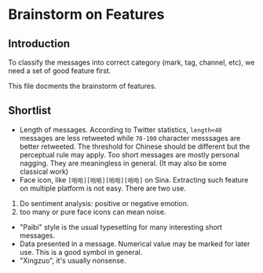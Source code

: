 # Brainstorm on Features

## Introduction

To classify the messages into correct category
(mark, tag, channel, etc), 
we need a set of good feature first. 

This file docments the brainstorm of features. 

## Shortlist

   * Length of messages. 
   According to Twitter statistics, `length<40` 
   messages are less retweeted while `70-100` character messsages 
   are better retweeted. 
   The threshold for Chinese should be different 
   but the perceptual rule may apply. 
   Too short messages are mostly personal nagging. 
   They are meaningless in general. 
   (It may also be some classical work)
   * Face icon, like 
   `[哈哈][哈哈][哈哈][哈哈]` on Sina. 
   Extracting such feature on multiple platform 
   is not easy. 
   There are two use. 
   1) Do sentiment analysis: positive or negative emotion. 
   2) too many or pure face icons can mean noise. 
   * "Paibi" style is the usual typesetting for 
   many interesting short messages. 
   * Data presented in a message. 
   Numerical value may be marked for later use. 
   This is a good symbol in general. 
   * "Xingzuo", it's usually nonsense. 

